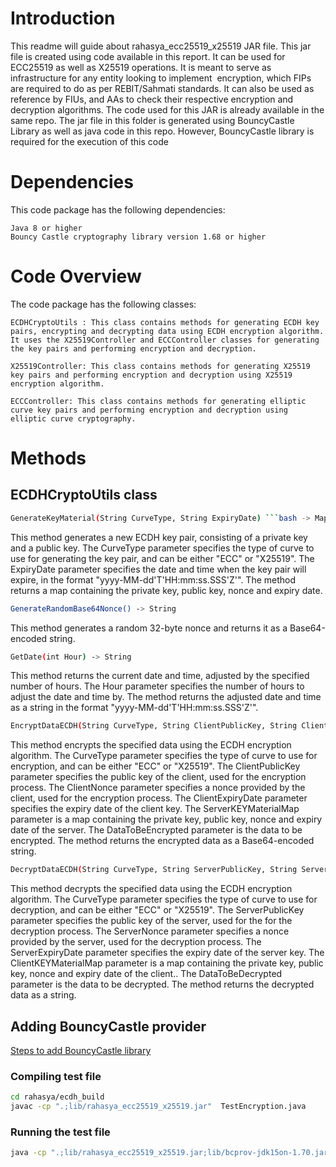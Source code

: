 # Introduction

This readme will guide about rahasya_ecc25519_x25519 JAR file.
This jar file is created using code available in this report.
It can be used for ECC25519 as well as X25519 operations.
It is meant to serve as infrastructure for any entity looking to implement 
encryption, which FIPs are required to do as per REBIT/Sahmati standards.
It can also be used as reference by FIUs, and AAs to check their respective encryption and decryption algorithms. The code used for this JAR is already available in the same repo.
The jar file in this folder is generated using BouncyCastle Library as well as java code in this repo.
However, BouncyCastle library is required for the execution of this code

# Dependencies

This code package has the following dependencies:

    Java 8 or higher
    Bouncy Castle cryptography library version 1.68 or higher

# Code Overview

The code package has the following classes:

    ECDHCryptoUtils : This class contains methods for generating ECDH key pairs, encrypting and decrypting data using ECDH encryption algorithm. It uses the X25519Controller and ECCController classes for generating the key pairs and performing encryption and decryption.

    X25519Controller: This class contains methods for generating X25519 key pairs and performing encryption and decryption using X25519 encryption algorithm.

    ECCController: This class contains methods for generating elliptic curve key pairs and performing encryption and decryption using elliptic curve cryptography.

# Methods

## ECDHCryptoUtils class

````bash
GenerateKeyMaterial(String CurveType, String ExpiryDate) ```bash -> Map<String, String>
````

This method generates a new ECDH key pair, consisting of a private key and a public key. The CurveType parameter specifies the type of curve to use for generating the key pair, and can be either "ECC" or "X25519". The ExpiryDate parameter specifies the date and time when the key pair will expire, in the format "yyyy-MM-dd'T'HH:mm:ss.SSS'Z'". The method returns a map containing the private key, public key, nonce and expiry date.

```bash
GenerateRandomBase64Nonce() -> String
```

This method generates a random 32-byte nonce and returns it as a Base64-encoded string.

```bash
GetDate(int Hour) -> String
```

This method returns the current date and time, adjusted by the specified number of hours. The Hour parameter specifies the number of hours to adjust the date and time by. The method returns the adjusted date and time as a string in the format "yyyy-MM-dd'T'HH:mm:ss.SSS'Z'".

```bash
EncryptDataECDH(String CurveType, String ClientPublicKey, String ClientNonce, String ClientExpiryDate, Map<String, String> ServerKEYMaterialMap, String DataToBeEncrypted) -> String
```

This method encrypts the specified data using the ECDH encryption algorithm. The CurveType parameter specifies the type of curve to use for encryption, and can be either "ECC" or "X25519". The ClientPublicKey parameter specifies the public key of the client, used for the encryption process. The ClientNonce parameter specifies a nonce provided by the client, used for the encryption process. The ClientExpiryDate parameter specifies the expiry date of the client key. The ServerKEYMaterialMap parameter is a map containing the private key, public key, nonce and expiry date of the server. The DataToBeEncrypted parameter is the data to be encrypted. The method returns the encrypted data as a Base64-encoded string.

```bash
DecryptDataECDH(String CurveType, String ServerPublicKey, String ServerNonce, String ServerExpiryDate, Map<String, String> ClientKEYMaterialMap, String DataToBeDecrypted) -> String
```

This method decrypts the specified data using the ECDH encryption algorithm. The CurveType parameter specifies the type of curve to use for decryption, and can be either "ECC" or "X25519". The ServerPublicKey parameter specifies the public key of the server, used for the for the decryption process. The ServerNonce parameter specifies a nonce provided by the server, used for the decryption process. The ServerExpiryDate parameter specifies the expiry date of the server key. The ClientKEYMaterialMap parameter is a map containing the private key, public key, nonce and expiry date of the client.. The DataToBeDecrypted parameter is the data to be decrypted. The method returns the decrypted data as a string.

## Adding BouncyCastle provider

[Steps to add BouncyCastle library](https://tomee.apache.org/bouncy-castle.html)

### Compiling test file

```bash
cd rahasya/ecdh_build
javac -cp ".;lib/rahasya_ecc25519_x25519.jar"  TestEncryption.java
```

### Running the test file

```bash
java -cp ".;lib/rahasya_ecc25519_x25519.jar;lib/bcprov-jdk15on-1.70.jar"  TestEncryption
```
